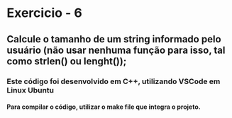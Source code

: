 # Exercicio - 6
## Calcule o tamanho de um string informado pelo usuário (não usar nenhuma função para isso, tal como strlen() ou lenght());

### Este código foi desenvolvido em C++, utilizando VSCode em Linux Ubuntu
#### Para compilar o código, utilizar o make file que integra o projeto.
